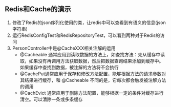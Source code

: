 ## Redis和Cache的演示
1. 修改了Redis的json序列化使用的类，让redis中可以查看到有语义的信息(json字符串)
2. 运行RedisConfigTest和RedisRepositoryTest，可以看到两种对于Redis的访问
3. PersonController中是@CacheXXX相关注解的运用
   - @Cacheable 通常应用到读取数据的方法上，如查找方法：先从缓存中读取，如果没有再调用方法获取数据，然后把数据查询结果添加到缓存中。如果缓存中查找到数据，被注解的方法将不会执行
   - @CachePut通常应用于保存和修改方法配置，能够根据方法的请求参数对其结果进行缓存，和 @Cacheable 不同的是，它每次都会触发被注解方法的调用
   - @CachEvict 通常应用于删除方法配置，能够根据一定的条件对缓存进行清空。可以清除一条或多条缓存